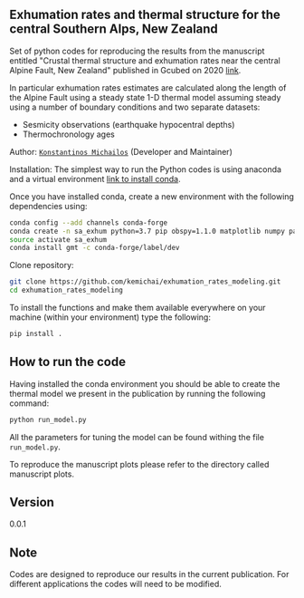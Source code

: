 ## Exhumation rates and thermal structure for the central Southern Alps, New Zealand

Set of python codes for reproducing the results from the manuscript entitled
"Crustal thermal structure and exhumation rates near the central Alpine Fault,
New Zealand" published in Gcubed on 2020 [link](https://agupubs.onlinelibrary.wiley.com/doi/10.1029/2020GC008972).

In particular exhumation rates estimates are calculated along the length of
the Alpine Fault using a steady state 1-D thermal model assuming steady
using a number of boundary conditions and two separate datasets:

* Sesmicity observations (earthquake hypocentral depths)
* Thermochronology ages

Author: [`Konstantinos Michailos`](https://github.com/kemichai) (Developer and Maintainer) 

Installation:
The simplest way to run the Python codes is using anaconda and a virtual environment [link to install conda](https://docs.conda.io/en/latest/miniconda.html).

Once you have installed conda, create a new environment with the following dependencies using:
```bash
conda config --add channels conda-forge
conda create -n sa_exhum python=3.7 pip obspy=1.1.0 matplotlib numpy pandas pyproj shapely basemap
source activate sa_exhum
conda install gmt -c conda-forge/label/dev
```

Clone repository:
```bash
git clone https://github.com/kemichai/exhumation_rates_modeling.git
cd exhumation_rates_modeling
```
To install the functions and make them available everywhere on your machine (within your environment)
type the following:

```bash 
pip install .
```

How to run the code
--------------------
Having installed the conda environment you should be able to create the thermal model 
we present in the publication by running the following command:
```python
python run_model.py
```
All the parameters for tuning the model can be found withing the 
file `run_model.py`.

To reproduce the manuscript plots please refer to the directory called 
manuscript plots.

Version
--------------------
0.0.1

Note
------------
Codes are designed to reproduce our results in the current publication.
For different applications the codes will need to be modified. 


